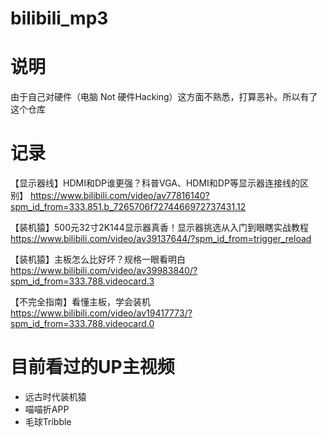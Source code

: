 # bilibili_mp3

# 说明
由于自己对硬件（电脑 Not 硬件Hacking）这方面不熟悉，打算恶补。所以有了这个仓库


# 记录
【显示器线】HDMI和DP谁更强？科普VGA、HDMI和DP等显示器连接线的区别】
https://www.bilibili.com/video/av77816140?spm_id_from=333.851.b_7265706f7274466972737431.12

【装机猿】500元32寸2K144显示器真香！显示器挑选从入门到眼瞎实战教程    
https://www.bilibili.com/video/av39137644/?spm_id_from=trigger_reload

【装机猿】主板怎么比好坏？规格一眼看明白    
https://www.bilibili.com/video/av39983840/?spm_id_from=333.788.videocard.3

【不完全指南】看懂主板，学会装机    
https://www.bilibili.com/video/av19417773/?spm_id_from=333.788.videocard.0

# 目前看过的UP主视频
* 远古时代装机猿
* 喵喵折APP
* 毛球Tribble

